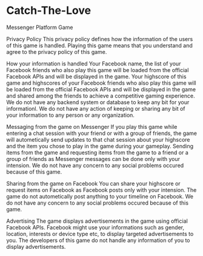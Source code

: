 # Catch-The-Love
Messenger Platform Game

Privacy Policy
This privacy policy defines how the information of the users of this game is handled. Playing this game means that you understand and agree to the privacy policy of this game.



How your information is handled
Your Facebook name, the list of your Facebook friends who also play this game will be loaded from the official Facebook APIs and will be displayed in the game. Your highscore of this game and highscores of your Facebook friends who also play this game will be loaded from the official Facebook APIs and will be displayed in the game and shared among the friends to achieve a competitive gaming experience. We do not have any backend system or database to keep any bit for your informationl. We do not have any action of keeping or sharing any bit of your information to any person or any organization.



Messaging from the game on Messenger
If you play this game while entering a chat session with your friend or with a group of friends, the game will autometically send updates to that chat session about your highscore and the item you chose to play in the game during your gameplay. Sending items from the game and requesting items from the game to a friend or a group of friends as Messenger messages can be done only with your intension. We do not have any concern to any social problems occured because of this game.



Sharing from the game on Facebook
You can share your highscore or request items on Facebook as Facebook posts only with your intension. The game do not autometically post anything to your timeline on Facebook. We do not have any concern to any social problems occured because of this game.



Advertising
The game displays advertisements in the game using official Facebook APIs. Facebook might use your informations such as gender, location, interests or device type etc, to display targeted advertisements to you. The developers of this game do not handle any information of you to display advertisements.
